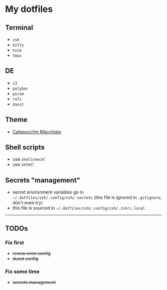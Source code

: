 # My dotfiles

## Terminal
* `zsh`
* `kitty`
* `nvim`
* `tmux`

## DE
* `i3`
* `polybar`
* `picom`
* `rofi`
* `dunst`

## Theme
* [Catppucchin Macchiato](https://github.com/catppuccin/catppuccin)

## Shell scripts
* use `shellcheck`!
* use `shfmt`!

## Secrets "management"
* secret environment variables go in `~/.dotfiles/zsh/.config/zsh/.secrets` (this file is ignored in `.gitignore`; don't even try)
* this file is sourced in `~/.dotfiles/zsh/.config/zsh/.zshrc.local`

---

## TODOs
### Fix first
* ~~renew nvim config~~
* ~~dunst config~~

### Fix some time
* ~~secrets management~~

